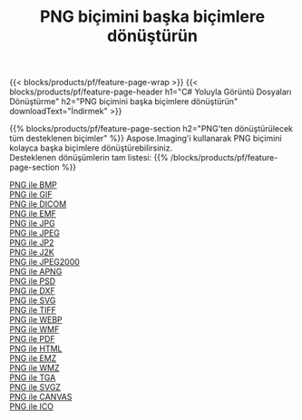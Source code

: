 ﻿---
title: PNG biçimini başka biçimlere dönüştürün 
weight: 3920
url: /tr/net/conversion/from/png 
lang: tr
langdirlevel: 2
locales: zh-hans,ja,it,ru,de,es,fr,nl,id,lt,pl,pt,vi,tr,ko,zh-hant,ar,hi,th,sv,cs,uk,he
description: Aspose.Imaging'i kullanarak PNG biçimini kolayca başka biçimlere dönüştürebilirsiniz
---

{{< blocks/products/pf/feature-page-wrap >}}
{{< blocks/products/pf/feature-page-header h1="C# Yoluyla Görüntü Dosyaları Dönüştürme" h2="PNG biçimini başka biçimlere dönüştürün" downloadText="İndirmek" >}}


{{% blocks/products/pf/feature-page-section  h2="PNG'ten dönüştürülecek tüm desteklenen biçimler" %}}
Aspose.Imaging'i kullanarak PNG biçimini kolayca başka biçimlere dönüştürebilirsiniz.
<br/>
Desteklenen dönüşümlerin tam listesi:
{{% /blocks/products/pf/feature-page-section %}}
<div class="container-fluid productfamilypage bg-gray">
    <div class="convertypes bg-gray agp-content section">
        <div class="container">
		<div class="row other-converters">
		    <div class='col-md-2 other-converter remove-lp remove-rp'><a href="/imaging/tr/net/conversion/png-to-bmp" >PNG ile BMP</a></div><div class='col-md-2 other-converter remove-lp remove-rp'><a href="/imaging/tr/net/conversion/png-to-gif" >PNG ile GIF</a></div><div class='col-md-2 other-converter remove-lp remove-rp'><a href="/imaging/tr/net/conversion/png-to-dicom" >PNG ile DICOM</a></div><div class='col-md-2 other-converter remove-lp remove-rp'><a href="/imaging/tr/net/conversion/png-to-emf" >PNG ile EMF</a></div><div class='col-md-2 other-converter remove-lp remove-rp'><a href="/imaging/tr/net/conversion/png-to-jpg" >PNG ile JPG</a></div><div class='col-md-2 other-converter remove-lp remove-rp'><a href="/imaging/tr/net/conversion/png-to-jpeg" >PNG ile JPEG</a></div><div class='col-md-2 other-converter remove-lp remove-rp'><a href="/imaging/tr/net/conversion/png-to-jp2" >PNG ile JP2</a></div><div class='col-md-2 other-converter remove-lp remove-rp'><a href="/imaging/tr/net/conversion/png-to-j2k" >PNG ile J2K</a></div><div class='col-md-2 other-converter remove-lp remove-rp'><a href="/imaging/tr/net/conversion/png-to-jpeg2000" >PNG ile JPEG2000</a></div><div class='col-md-2 other-converter remove-lp remove-rp'><a href="/imaging/tr/net/conversion/png-to-apng" >PNG ile APNG</a></div><div class='col-md-2 other-converter remove-lp remove-rp'><a href="/imaging/tr/net/conversion/png-to-psd" >PNG ile PSD</a></div><div class='col-md-2 other-converter remove-lp remove-rp'><a href="/imaging/tr/net/conversion/png-to-dxf" >PNG ile DXF</a></div><div class='col-md-2 other-converter remove-lp remove-rp'><a href="/imaging/tr/net/conversion/png-to-svg" >PNG ile SVG</a></div><div class='col-md-2 other-converter remove-lp remove-rp'><a href="/imaging/tr/net/conversion/png-to-tiff" >PNG ile TIFF</a></div><div class='col-md-2 other-converter remove-lp remove-rp'><a href="/imaging/tr/net/conversion/png-to-webp" >PNG ile WEBP</a></div><div class='col-md-2 other-converter remove-lp remove-rp'><a href="/imaging/tr/net/conversion/png-to-wmf" >PNG ile WMF</a></div><div class='col-md-2 other-converter remove-lp remove-rp'><a href="/imaging/tr/net/conversion/png-to-pdf" >PNG ile PDF</a></div><div class='col-md-2 other-converter remove-lp remove-rp'><a href="/imaging/tr/net/conversion/png-to-html" >PNG ile HTML</a></div><div class='col-md-2 other-converter remove-lp remove-rp'><a href="/imaging/tr/net/conversion/png-to-emz" >PNG ile EMZ</a></div><div class='col-md-2 other-converter remove-lp remove-rp'><a href="/imaging/tr/net/conversion/png-to-wmz" >PNG ile WMZ</a></div><div class='col-md-2 other-converter remove-lp remove-rp'><a href="/imaging/tr/net/conversion/png-to-tga" >PNG ile TGA</a></div><div class='col-md-2 other-converter remove-lp remove-rp'><a href="/imaging/tr/net/conversion/png-to-svgz" >PNG ile SVGZ</a></div><div class='col-md-2 other-converter remove-lp remove-rp'><a href="/imaging/tr/net/conversion/png-to-canvas" >PNG ile CANVAS</a></div><div class='col-md-2 other-converter remove-lp remove-rp'><a href="/imaging/tr/net/conversion/png-to-ico" >PNG ile ICO</a></div>
                </div>
        </div>
    </div>
</div>
<br/>

